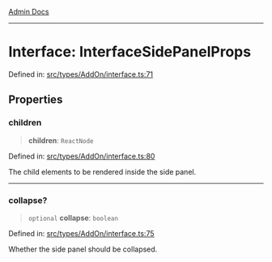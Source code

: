 [Admin Docs](/)

***

# Interface: InterfaceSidePanelProps

Defined in: [src/types/AddOn/interface.ts:71](https://github.com/PalisadoesFoundation/talawa-admin/blob/main/src/types/AddOn/interface.ts#L71)

## Properties

### children

> **children**: `ReactNode`

Defined in: [src/types/AddOn/interface.ts:80](https://github.com/PalisadoesFoundation/talawa-admin/blob/main/src/types/AddOn/interface.ts#L80)

The child elements to be rendered inside the side panel.

***

### collapse?

> `optional` **collapse**: `boolean`

Defined in: [src/types/AddOn/interface.ts:75](https://github.com/PalisadoesFoundation/talawa-admin/blob/main/src/types/AddOn/interface.ts#L75)

Whether the side panel should be collapsed.
